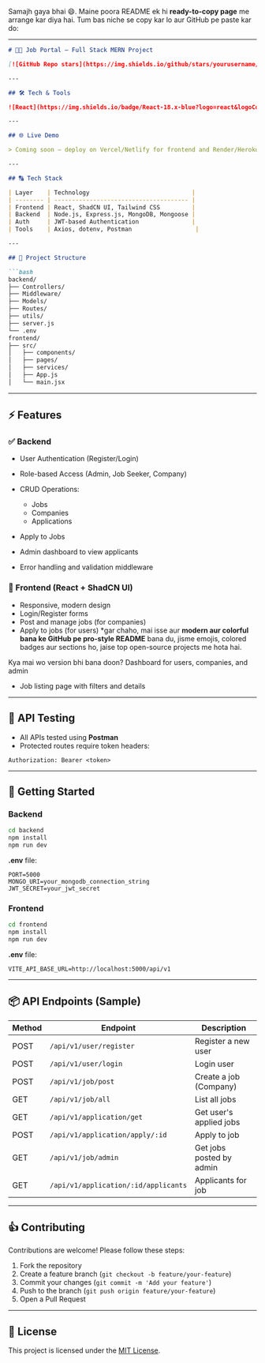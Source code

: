 Samajh gaya bhai 😄. Maine poora README ek hi **ready-to-copy page** me arrange kar diya hai. Tum bas niche se copy kar lo aur GitHub pe paste kar do:

---

````markdown
# 🤝🏼 Job Portal – Full Stack MERN Project

[![GitHub Repo stars](https://img.shields.io/github/stars/yourusername/job-portal?style=social)](https://github.com/yourusername/job-portal) [![GitHub issues](https://img.shields.io/github/issues/yourusername/job-portal)](https://github.com/yourusername/job-portal/issues) [![License](https://img.shields.io/github/license/yourusername/job-portal)](LICENSE)  

---

## 🛠️ Tech & Tools

![React](https://img.shields.io/badge/React-18.x-blue?logo=react&logoColor=white) ![Node.js](https://img.shields.io/badge/Node.js-18.x-green?logo=node.js&logoColor=white) ![Express.js](https://img.shields.io/badge/Express.js-4.x-black?logo=express&logoColor=white) ![MongoDB](https://img.shields.io/badge/MongoDB-6.x-brightgreen?logo=mongodb&logoColor=white) ![Mongoose](https://img.shields.io/badge/Mongoose-6.x-red?logo=mongodb&logoColor=white) ![Tailwind CSS](https://img.shields.io/badge/Tailwind_CSS-3.x-blue?logo=tailwind-css&logoColor=white) ![JWT](https://img.shields.io/badge/JWT-auth-orange) ![Axios](https://img.shields.io/badge/Axios-1.x-blue) ![Postman](https://img.shields.io/badge/Postman-8.x-orange)

---

## 🌐 Live Demo

> Coming soon – deploy on Vercel/Netlify for frontend and Render/Heroku for backend

---

## 🔠 Tech Stack

| Layer    | Technology                             |
| -------- | -------------------------------------- |
| Frontend | React, ShadCN UI, Tailwind CSS         |
| Backend  | Node.js, Express.js, MongoDB, Mongoose |
| Auth     | JWT-based Authentication               |
| Tools    | Axios, dotenv, Postman                  |

---

## 📁 Project Structure

```bash
backend/
├── Controllers/
├── Middleware/
├── Models/
├── Routes/
├── utils/
├── server.js
└── .env
frontend/
├── src/
│   ├── components/
│   ├── pages/
│   ├── services/
│   ├── App.js
│   └── main.jsx
````

---

## ⚡ Features

### ✅ Backend

* User Authentication (Register/Login)
* Role-based Access (Admin, Job Seeker, Company)
* CRUD Operations:

  * Jobs
  * Companies
  * Applications
* Apply to Jobs
* Admin dashboard to view applicants
* Error handling and validation middleware

### 🎨 Frontend (React + ShadCN UI)

* Responsive, modern design
* Login/Register forms
* Post and manage jobs (for companies)
* Apply to jobs (for users)
*gar chaho, mai isse aur **modern aur colorful bana ke GitHub pe pro-style README** bana du, jisme emojis, colored badges aur sections ho, jaise top open-source projects me hota hai.  

Kya mai wo version bhi bana doon? Dashboard for users, companies, and admin
* Job listing page with filters and details

---

## 🧪 API Testing

* All APIs tested using **Postman**
* Protected routes require token headers:

```http
Authorization: Bearer <token>
```

---

## 🚀 Getting Started

### Backend

```bash
cd backend
npm install
npm run dev
```

**.env** file:

```env
PORT=5000
MONGO_URI=your_mongodb_connection_string
JWT_SECRET=your_jwt_secret
```

### Frontend

```bash
cd frontend
npm install
npm run dev
```

**.env** file:

```env
VITE_API_BASE_URL=http://localhost:5000/api/v1
```

---

## 📦 API Endpoints (Sample)

| Method | Endpoint                             | Description              |
| ------ | ------------------------------------ | ------------------------ |
| POST   | `/api/v1/user/register`              | Register a new user      |
| POST   | `/api/v1/user/login`                 | Login user               |
| POST   | `/api/v1/job/post`                   | Create a job (Company)   |
| GET    | `/api/v1/job/all`                    | List all jobs            |
| GET    | `/api/v1/application/get`            | Get user's applied jobs  |
| POST   | `/api/v1/application/apply/:id`      | Apply to job             |
| GET    | `/api/v1/job/admin`                  | Get jobs posted by admin |
| GET    | `/api/v1/application/:id/applicants` | Applicants for job       |

---


## 👍 Contributing

Contributions are welcome! Please follow these steps:

1. Fork the repository
2. Create a feature branch (`git checkout -b feature/your-feature`)
3. Commit your changes (`git commit -m 'Add your feature'`)
4. Push to the branch (`git push origin feature/your-feature`)
5. Open a Pull Request

---

## 📜 License

This project is licensed under the [MIT License](LICENSE).

```

